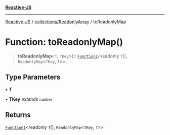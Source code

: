 [**Reactive-JS**](../../../README.md)

***

[Reactive-JS](../../../README.md) / [collections/ReadonlyArray](../README.md) / toReadonlyMap

# Function: toReadonlyMap()

> **toReadonlyMap**\<`T`, `TKey`\>(): [`Function1`](../../../functions/type-aliases/Function1.md)\<readonly `T`[], `ReadonlyMap`\<`TKey`, `T`\>\>

## Type Parameters

• **T**

• **TKey** *extends* `number`

## Returns

[`Function1`](../../../functions/type-aliases/Function1.md)\<readonly `T`[], `ReadonlyMap`\<`TKey`, `T`\>\>
